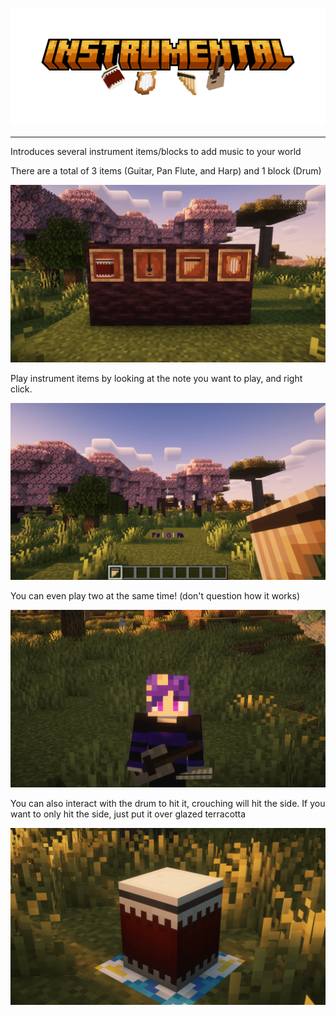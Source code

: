 ![Instrumental Logo](https://raw.githubusercontent.com/DaBananaCat/Instrumental/refs/heads/main/assets/title.png)
___
Introduces several instrument items/blocks to add music to your world

There are a total of 3 items (Guitar, Pan Flute, and Harp) and 1 block (Drum)

![Items](https://github.com/DaBananaCat/Instrumental/blob/main/assets/compressed/items.png?raw=true)

Play instrument items by looking at the note you want to play, and right click.

![Holding Item](https://github.com/DaBananaCat/Instrumental/blob/main/assets/compressed/holding_item.png?raw=true)

You can even play two at the same time! (don't question how it works)

![Holding Two Items](https://github.com/DaBananaCat/Instrumental/blob/main/assets/compressed/two_items.png?raw=true)

You can also interact with the drum to hit it, crouching will hit the side.
If you want to only hit the side, just put it over glazed terracotta

![Drum Block](https://github.com/DaBananaCat/Instrumental/blob/main/assets/compressed/drum.png?raw=true)
